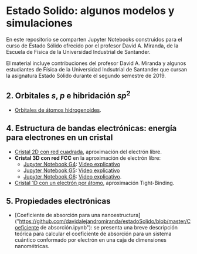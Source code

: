 # Estado Solido: algunos modelos y simulaciones

En este repositorio se comparten Jupyter Notebooks construidos para el curso de Estado Sólido ofrecido por el profesor David A. Miranda, de la Escuela de Física de la Universidad Industrial de Santander.

El material incluye contribuciones del profesor David A. Miranda y algunos estudiantes de Física de la Universidad Indsutrial de Santander que cursan la asignatura Estado Sólido durante el segundo semestre de 2019.

## 2. Orbitales $s$, $p$ e hibridación $sp^2$
+ [Orbitales de átomos hidrogenoides](https://github.com/davidalejandromiranda/estadoSolido/blob/master/S2_HibridacionOrbitales.ipynb).


## 4. Estructura de bandas electrónicas: energía para electrones en un cristal
+ [Cristal 2D con red cuadrada](https://github.com/davidalejandromiranda/estadoSolido/blob/master/S4_EnergiaCelda2D_ElectronLibre.ipynb), aproximación del electrón libre.
+ **Cristal 3D con red FCC** en la aproximación de electrón libre:
   + [Jupyter Notebook G4](https://github.com/davidalejandromiranda/estadoSolido/blob/master/S4_G4_EstructuraBandasFCC/S4_G4_EstructuraBandasFCC.ipynb): [Video explicativo](https://youtu.be/4O8R89EQ-Sw)
   + [Jupyter Notebook G5](https://github.com/davidalejandromiranda/estadoSolido/blob/master/S4_G5_EstructuraBandasFCC3D.py): [Video explicativo](https://www.youtube.com/watch?v=5Un1PHzJYC4&feature=youtu.be)
   + [Jupyter Notebook G6](https://github.com/davidalejandromiranda/estadoSolido/blob/master/S4_G6_EstructuraBandasFCC.ipynb): [Video explicativo](https://www.youtube.com/watch?v=UgMqRMoqquI).
+ [Cristal 1D con un electrón por átomo](https://github.com/davidalejandromiranda/estadoSolido/blob/master/S5_EnergiaCelda1D_Tight-Binding.ipynb), aproximación Tight-Binding.

## 5. Propiedades electrónicas
+ [Coeficiente de absorción para una nanoestructura]("https://github.com/davidalejandromiranda/estadoSolido/blob/master/Coeficiente de absorción.ipynb"): se presenta una breve descripción teórica para calcular el coeficiente de absorción para un sistema cuántico conformado por electrón en una caja de dimensiones nanométricas.